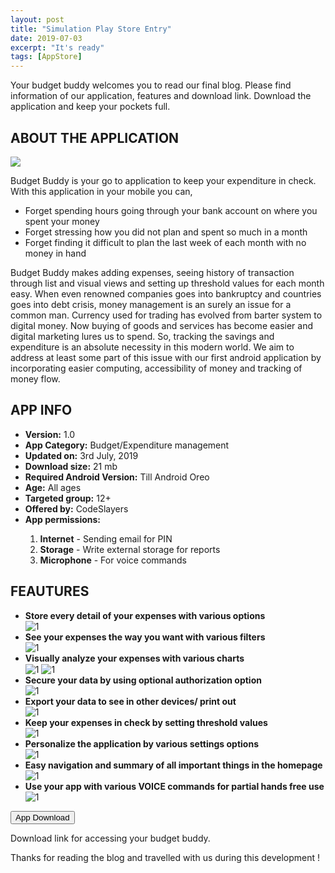 ```yaml
---
layout: post
title: "Simulation Play Store Entry"
date: 2019-07-03
excerpt: "It's ready"
tags: [AppStore]
---
```


Your budget buddy welcomes you to read our final blog. Please find information of our application, features and download link. Download the application and keep your pockets full. 

<h2>ABOUT THE APPLICATION</h2>

<img src="https://live.staticflickr.com/65535/48153898262_63fd6d9917_o_d.png">

Budget Buddy is your go to application to keep your expenditure in check. With this application in your mobile you can,

<ul>
<li>Forget spending hours going through your bank account on where you spent your money </li>
<li>Forget stressing how you did not plan and spent so much in a month </li>
<li>Forget finding it difficult to plan the last week of each month with no money in hand</li>
</ul>

 
Budget Buddy makes adding expenses, seeing history of transaction through list and visual views and setting up threshold values for each month easy. When even renowned companies goes into bankruptcy and countries goes into debt crisis, money management is an surely an issue for a common man. Currency used for trading has evolved from barter system to digital money. Now buying of goods and services has become easier and digital marketing lures us to spend. So, tracking the savings and expenditure is an absolute necessity in this modern world. We aim to address at least some part of this issue with our first android application by incorporating easier computing, accessibility of money and tracking of money flow.

<h2>APP INFO</h2>
<ul>
  <li><b>Version:</b> 1.0</li>
 <li><b>App Category:</b> Budget/Expenditure management</li>
<li><b>Updated on:</b> 3rd July, 2019</li>
<li><b>Download size:</b> 21 mb</li>
<li><b>Required Android Version:</b> Till Android Oreo </li>
<li><b>Age:</b> All ages </li>
<li><b>Targeted group:</b> 12+ </li>
<li><b>Offered by:</b> CodeSlayers </li>
<li><b>App permissions:</b> </li>
<ol>
  <li><b>Internet</b> - Sending email for PIN</li>
  <li><b>Storage</b> - Write external storage for reports</li>
  <li><b>Microphone</b> - For voice commands</li>
</ol>
</ul>

<h2>FEAUTURES</h2>

<ul>
 <li><b>Store every detail of your expenses with various options</b></li>
 <img src="https://live.staticflickr.com/65535/48170351462_dc29887741_z_d.jpg"  alt="1" align="center">
 <li><b>See your expenses the way you want with various filters</b></li>
 <img src="https://live.staticflickr.com/65535/48170351287_9aac1ecc4c_z_d.jpg"  alt="1" align="center">
 <li><b>Visually analyze your expenses with various charts</b></li>
 <img src="https://live.staticflickr.com/65535/48170351882_f0a9c08f5f_z_d.jpg" alt="1" align="center">
 <img src="https://live.staticflickr.com/65535/48170351932_3eedb9f2d7_z_d.jpg"  alt="1" align="center">
 <li><b>Secure your data by using optional authorization option</b></li>
 <img src="https://live.staticflickr.com/65535/48170693172_b33514f7a2_z_d.jpg"  alt="1" align="center">
  <li><b>Export your data to see in other devices/ print out </b></li>
  <img src="https://live.staticflickr.com/65535/48170617166_1015d2dbd2_z_d.jpg"  alt="1" align="center">
 <li><b>Keep your expenses in check by setting threshold values </b></li>
 <img src="https://live.staticflickr.com/65535/48170278501_5d10f4e183_z_d.jpg"  alt="1" align="center">
 <li><b>Personalize the application by various settings options</b></li>
 <img src="https://live.staticflickr.com/65535/48170351837_504528fcf9_z_d.jpg"  alt="1" align="center">
 <li><b>Easy navigation and summary of all important things in the homepage</b></li>
  <img src="https://live.staticflickr.com/65535/48170351662_97a8b42e5d_z_d.jpg"  alt="1" align="center">
 <li><b>Use your app with various VOICE commands for partial hands free use</b></li>
 <img src="https://live.staticflickr.com/65535/48170278331_9c9596dc97_z_d.jpg"  alt="1" align="center">
 </ul>
 
<button onclick="https://drive.google.com/uc?export=download&id=1MF1fdnLvNXh7SgEO7T7lzuzuHMoSc4Q7">App Download</button>
 
 Download link for accessing your budget buddy.  


Thanks for reading the blog and travelled with us during this development !
